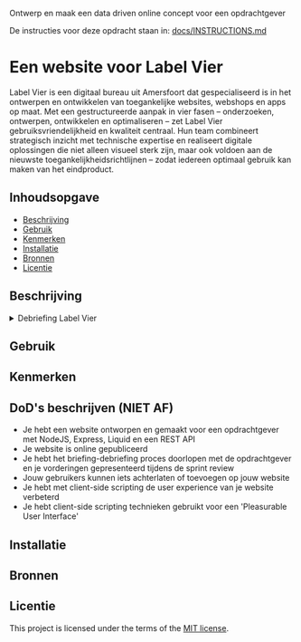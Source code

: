 Ontwerp en maak een data driven online concept voor een opdrachtgever

De instructies voor deze opdracht staan in: [docs/INSTRUCTIONS.md](https://github.com/fdnd-task/proof-of-concept/blob/main/docs/INSTRUCTIONS.md)

# Een website voor Label Vier
Label Vier is een digitaal bureau uit Amersfoort dat gespecialiseerd is in het ontwerpen en ontwikkelen van toegankelijke websites, webshops en apps op maat. 
Met een gestructureerde aanpak in vier fasen – onderzoeken, ontwerpen, ontwikkelen en optimaliseren – 
zet Label Vier gebruiksvriendelijkheid en kwaliteit centraal. 
Hun team combineert strategisch inzicht met technische expertise en realiseert digitale oplossingen die niet alleen visueel sterk zijn, 
maar ook voldoen aan de nieuwste toegankelijkheidsrichtlijnen – zodat iedereen optimaal gebruik kan maken van het eindproduct.

## Inhoudsopgave

  * [Beschrijving](#beschrijving)
  * [Gebruik](#gebruik)
  * [Kenmerken](#kenmerken)
  * [Installatie](#installatie)
  * [Bronnen](#bronnen)
  * [Licentie](#licentie)

## Beschrijving
<!-- Bij Beschrijving staat kort beschreven wat voor project het is en wat je hebt gemaakt -->
<!-- Voeg een mooie poster visual toe 📸 -->
<!-- Voeg een link toe naar Github Pages 🌐-->

<details><summary>Debriefing Label Vier</summary>

## 1. Communicatie
De communicatie zal plaatsvinden via Basecamp. Dit is een projectmanagement- en samenwerkingsprogramma dat teams helpt om georganiseerd te werken en goed te communiceren. Wanneer er vragen zijn over de opdracht of over andere zaken kunnen deze via deze weg gesteld worden. De debriefing zal tevens vanuit hier worden opgestuurd naar de opdrachtgever Eric Mulder.

**Geplande sprint review:** 19 juni om 14:00 op locatie Amersfoort

Hieronder een overzicht met de contactgegevens van de studenten:

| Student           | E-mailadres                         |
|-------------------|-------------------------------------|
| Branco van Beek   | brancovanbeek5@gmail.com           |
| Sascha van Vliet  | saschavanvliet0802@gmail.com       |
| Rick Pijnacker    | rfp.pijnacker@gmail.com            |
| Amber Schalker    | amschalker@gmail.com               |

---

## 2. Achtergrondinformatie
De opdrachtgever is Label Vier, een creatief bureau gevestigd in Amersfoort. Het bedrijf richt zich op branding, webdesign en ontwikkeling, en werkt voor zowel start-up-bedrijven als gevestigde bedrijven. Label Vier werkt volgens een gestructureerde werkwijze die bestaat uit 4 fases: onderzoeken, ontwerpen, ontwikkelen en optimaliseren.

**Aangeboden diensten:**
- Webdesign & Development
- UX & UI design
- SEO (zoekresultaten verbetering)
- Hosting & Support
- Strategie en merkpositionering

**Kernwaarden en sterke punten:**
- **Persoonlijke aanpak:** Elk project wordt zorgvuldig afgestemd op de wensen en behoeften van de klant, met veel ruimte voor overleg en maatwerk.
- **Creatieve en originele concepten:** Label Vier staat bekend om hun unieke en creatieve ontwerpen.
- **Uitgebreid team:** Het team bestaat uit ontwerpers, developers en strategen.
- **Resultaatgericht:** De focus ligt op het leveren van oplossingen die niet alleen visueel aantrekkelijk zijn, maar ook de merkpositie versterken en meetbare resultaten opleveren.

---

## 3. Opdrachtomschrijving
Ontwikkel een verbeterde versie van de cases overzichtspagina en de detailpagina van de Label Vier website met als doel de gebruikservaring, structuur en visuele kwaliteit te optimaliseren ten opzichte van het bestaande ontwerp.

---

## 4. Aanleiding
De opdrachtgever wil onderzoeken hoe de website functioneert wanneer deze wordt opgebouwd met Server Side JavaScript, in plaats van de huidige PHP rendering. Ook is er een layout shift op hun pagina en laden de afbeeldingen langzaam in. Als wij dat kunnen oplossen is dat mooi meegenomen.

---

## 5. Doelstelling
De doelstelling van Label Vier is om organisaties te ondersteunen bij het realiseren van effectieve digitale oplossingen die aansluiten bij hun identiteit en doelstellingen. Ze streven ernaar om hoogwaardige websites, webshops en apps te ontwikkelen die gebruiksvriendelijk, visueel aantrekkelijk en met de juiste bijpassende technieken ontwikkeld worden.

---

## 6. Oplevering
De oplevering van de ontwikkelde pagina’s vindt plaats op vrijdag 19 juni om 14:00 uur op het kantoor van Label Vier in Amersfoort.

De website moet volledig aansluiten op het ontwerp van de huidige website van Label Vier. Kleine verbeteringen of aanpassingen die tijdens de ontwikkeling worden doorgevoerd zullen worden besproken met de opdrachtgever.

Eric Mulder zal zelf niet aanwezig zijn bij de oplevering, een mede-eigenaar van Label Vier aanwezig zal aanwezig zijn om het resultaat namens de opdrachtgever te ontvangen.

---

## 7. Randvoorwaarden
Binnen dit project ligt de focus specifiek op het ontwikkelen van de ‘**cases**’-overzichtspagina en de -detailpagina. Andere pagina’s van de website worden niet meegenomen in de oplevering. Het is de bedoeling dat de pagina’s in HTML, CSS en JavaScript worden nagebouwd. In principe geldt dat de pagina’s **één op één** worden nagebouwd, maar als er bijvoorbeeld kleine dingetjes vanwege esthetische doeleinden worden veranderd is dit goed, mits het wordt verklaard aan de opdrachtgever. De **functionaliteit** behoort ook hetzelfde te blijven als de oorspronkelijke website. Als **bonusopdrachten** zou het leuk zijn als er betere of mooiere micro interacties zouden worden gemaakt en daarnaast zou het leuk zijn als er (als POST-functie) een modal-formulier wordt gemaakt waarmee gebruikers contact op kunnen nemen. Tenslotte is het van belang dat er rekening wordt gehouden met **Performance**-gerelateerde zaken, zoals een verbeterde layout-shift en een betere FCP.

**Vastgelegde contactmomenten:**
- Briefing: 2 juni om 14:00 op locatie in Amersfoort
- Sprint review: 19 juni om 14:00 op locatie in Amersfoort

**Aangeleverd door opdrachtgever:**
- [REST API voor het inladen van dynamische content](https://www.postman.com/orange-moon-443019/label-vier-public/collection/krpwc4u/labelvier-nl?action=share&creator=423227)
- Het project platform Basecamp voor communicatie.
- Styleguide met de juiste kleuren, lettertype en visuals.

**Benodigde systemen, technieken of expertise:**
- Liquid templating i.c.m Server side JS
- HTML, CSS en Client side JS
- Figma
- GitHub
- Basecamp (communicatie platform)

**Eisen en specificaties:**  
De layout en visuele stijl van de ontwikkelde pagina’s moeten overeenkomen met die van de huidige website.

**Planning**  
Maandag 2 juni hebben wij als team een briefing. Wij leveren de debriefing voor dinsdag in bij de opdrachtgever. We kunnen elke week ook een code review van de opdrachtgever krijgen. Verder leveren we op 19 juni het eindresultaat op tijdens de sprint review. Om te beginnen aan de opdracht hebben wij de REST API uit Wordpress nodig om dynamische content te tonen en daarnaast is het belangrijk dat wij toegang hebben tot het project dat in BaseCamp zal worden aangemaakt. Ten slotte hebben wij een styleguide nodig om de componenten in de juiste kleuren, fonts etcetera te kunnen implementeren.

---

## 8. Gebruikers van het eindresultaat
Label Vier richt zich op een brede en diverse groep organisaties die behoefte hebben aan een professionele, doordachte website of digitale oplossing. Dit varieert van commerciële bedrijven zoals bouwbedrijven tot maatschappelijke instellingen of dienstverleners.

**Doelstelling van de doelgroep:**
- Een platform/ontwerp dat vertrouwen en professionaliteit uitstraalt.
- Toegankelijke en gebruiksvriendelijke platform.

---

## 9. Relatie met andere projecten
Dit project wordt uitgevoerd in opdracht van Label Vier. Het staat los van andere lopende of eerdere projecten. Alles binnen dit project is specifiek gericht op deze opdracht en staat los van andere werkzaamheden.

</details>

## Gebruik
<!-- Bij Gebruik staat de user story, hoe het werkt en wat je er mee kan. -->

## Kenmerken
<!-- Bij Kenmerken staat welke technieken zijn gebruikt en hoe. Wat is de HTML structuur? Wat zijn de belangrijkste dingen in CSS? Wat is er met JS gedaan en hoe? Misschien heb je iets met NodeJS gedaan, of heb je een framwork of library gebruikt? -->

## DoD's beschrijven (NIET AF)
- Je hebt een website ontworpen en gemaakt voor een opdrachtgever met NodeJS, Express, Liquid en een REST API
- Je website is online gepubliceerd
- Je hebt het briefing-debriefing proces doorlopen met de opdrachtgever en je vorderingen gepresenteerd tijdens de sprint review
- Jouw gebruikers kunnen iets achterlaten of toevoegen op jouw website
- Je hebt met client-side scripting de user experience van je website verbeterd
- Je hebt client-side scripting technieken gebruikt voor een 'Pleasurable User Interface'

## Installatie
<!-- Bij Instalatie staat hoe een andere developer aan jouw repo kan werken -->

## Bronnen

## Licentie

This project is licensed under the terms of the [MIT license](./LICENSE).
